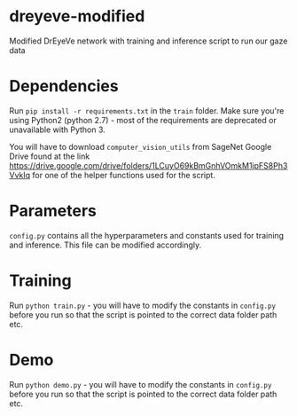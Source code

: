 # dreyeve-modified
Modified DrEyeVe network with training and inference script to run our gaze data

# Dependencies
Run `pip install -r requirements.txt` in the `train` folder. Make sure you're using Python2 (python 2.7) - most of the requirements are deprecated or unavailable with Python 3.

You will have to download `computer_vision_utils` from SageNet Google Drive found at the link https://drive.google.com/drive/folders/1LCuyO69kBmGnhVOmkM1jpFS8Ph3VvkIq for one of the helper functions used for the script.

# Parameters
`config.py` contains all the hyperparameters and constants used for training and inference. This file can be modified accordingly.

# Training
Run `python train.py` - you will have to modify the constants in `config.py` before you run so that the script is pointed to the correct data folder path etc.

# Demo
Run `python demo.py` - you will have to modify the constants in `config.py` before you run so that the script is pointed to the correct data folder path etc.

